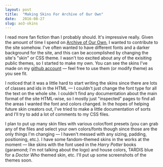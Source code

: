 ```yaml
---
layout: post
title:  "Making Skins For Archive of Our Own"
date:   2016-08-27
slug: ao3-skins
---
```


I read more fan fiction than I probably should. It's impressive really. Given the amount of time I spend on [Archive of Our Own](https://archiveofourown.org), I wanted to contribute to the site somehow. I've often wanted to have different fonts and a darker background for the site, and this can be accomplished by changing the site's "skin" or CSS theme. I wasn't too excited about any of the exisiting public themes, so I started to make my own. You can see the skins I've made on my [github account](https://github.com/kar-moore/ao3_skins) — feel free to use them (or modify theme) as you see fit.  

I noticed that it was a little hard to start writing the skins since there are lots of classes and ids in the HTML — I couldn't just change the font type for all the text on the whole site. I couldn't find any documentation about the main format of the site HTML-wise, so I mostly just "inspected" pages to find all the areas I wanted the font and colors changed. In the hopes of helping future skin creators out, I've tried to make a little documentation of sorts and I'll try to add a lot of comments to my CSS files. 

I plan to put up many skin files with various color/font presets (you can grab any of the files and select your own colors/fonts though since those are the only things I'm changing — I haven't messed with any sizing, padding, positioning, etc.). I have some fandom-themed skins in the works at the moment — like skins with the font used in the <i>Harry Potter</i> books (garamond; I'm not talking about the logo) and house colors, TARDIS blue for a <i>Doctor Who</i> themed skin, etc. I'll put up some screenshots of the themes soon. 


